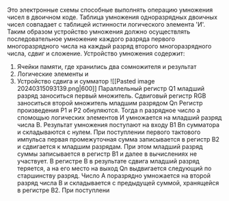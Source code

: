 Это электронные схемы способные выполнять операцию умножения чисел в двоичном коде. Таблица умножения одноразрядных двоичных чисел совпадает с таблицей истинности логического элемента 'И'. Таким образом устройство умножения должно осуществлять последовательное умножение каждого разряда первого многоразрядного числа на каждый разряд второго многоразрядного числа, сдвиг и сложение. 
Устройство умножения содержит:
1. Ячейки памяти, где хранились два сомножителя и результат
2. Логические элементы и
3. Устройство сдвига и сумматор
![[Pasted image 20240315093139.png|600]]
Параллельный регистр Q1 младший разряд заноситься первый множитель. 
Сдвиговый регистр RGB заноситься второй множитель младшим разрядом Qn
Регистр произведения P1 и P2 обнуляются. Тогда n разрядное число a спомощью логических элементов И умножается на младший разряд числа B. Результат умножения поступают на входу B1 Bn сумматора и складываются с нулем.
При поступлении первого тактового импульса первая промежуточная сумма записывается в регистр B2 и сдвигается к младшим разрядам. При этом младший разряд суммы записывается в регистр B1 и далее в вычислениях не участвует. В регистре B в результате сдвига младший разряд теряется, а на его место на выход Qn выдвигается следующий по старшинству разряд. 
Число A поразрядно умножается на второй разряд числа B и складывается с предыдущей суммой, хранящейся в регистре B2. При поступлени